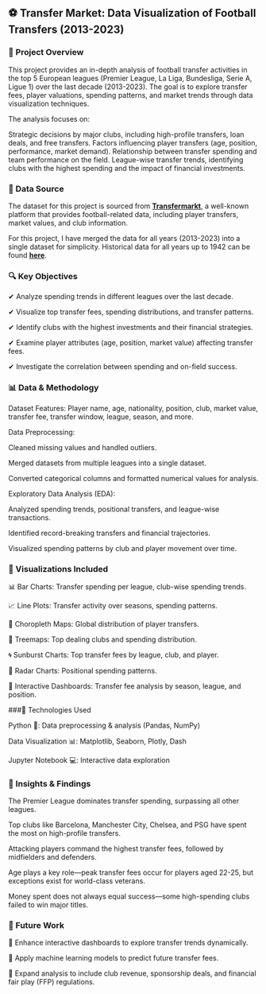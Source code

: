 ## ⚽ Transfer Market: Data Visualization of Football Transfers (2013-2023)

### 📌 Project Overview
This project provides an in-depth analysis of football transfer activities in the top 5 European leagues (Premier League, La Liga, Bundesliga, Serie A, Ligue 1) over the last decade (2013-2023). The goal is to explore transfer fees, player valuations, spending patterns, and market trends through data visualization techniques.

The analysis focuses on:

Strategic decisions by major clubs, including high-profile transfers, loan deals, and free transfers.
Factors influencing player transfers (age, position, performance, market demand).
Relationship between transfer spending and team performance on the field.
League-wise transfer trends, identifying clubs with the highest spending and the impact of financial investments.

### 📂 Data Source
The dataset for this project is sourced from [**Transfermarkt**](https://www.transfermarkt.com/), a well-known platform that provides football-related data, including player transfers, market values, and club information.

For this project, I have merged the data for all years (2013-2023) into a single dataset for simplicity. Historical data for all years up to 1942 can be found [**here**](https://www.transfermarkt.com/).

### 🔍 Key Objectives
✔ Analyze spending trends in different leagues over the last decade.


✔ Visualize top transfer fees, spending distributions, and transfer patterns.

✔ Identify clubs with the highest investments and their financial strategies.

✔ Examine player attributes (age, position, market value) affecting transfer fees.

✔ Investigate the correlation between spending and on-field success.

### 📊 Data & Methodology

Dataset Features: Player name, age, nationality, position, club, market value, transfer fee, transfer window, league, season, and more.

Data Preprocessing:

Cleaned missing values and handled outliers.

Merged datasets from multiple leagues into a single dataset.

Converted categorical columns and formatted numerical values for analysis.

Exploratory Data Analysis (EDA):

Analyzed spending trends, positional transfers, and league-wise transactions.

Identified record-breaking transfers and financial trajectories.

Visualized spending patterns by club and player movement over time.

### 📌 Visualizations Included

📊 Bar Charts: Transfer spending per league, club-wise spending trends.

📈 Line Plots: Transfer activity over seasons, spending patterns.

📍 Choropleth Maps: Global distribution of player transfers.

📂 Treemaps: Top dealing clubs and spending distribution.

🌀 Sunburst Charts: Top transfer fees by league, club, and player.

📡 Radar Charts: Positional spending patterns.

🔄 Interactive Dashboards: Transfer fee analysis by season, league, and position.

###🚀 Technologies Used

Python 🐍: Data preprocessing & analysis (Pandas, NumPy)

Data Visualization 📊: Matplotlib, Seaborn, Plotly, Dash

Jupyter Notebook 💻: Interactive data exploration

### 📢 Insights & Findings

The Premier League dominates transfer spending, surpassing all other leagues.

Top clubs like Barcelona, Manchester City, Chelsea, and PSG have spent the most on high-profile transfers.

Attacking players command the highest transfer fees, followed by midfielders and defenders.

Age plays a key role—peak transfer fees occur for players aged 22-25, but exceptions exist for world-class veterans.

Money spent does not always equal success—some high-spending clubs failed to win major titles.

### 📌 Future Work

🔹 Enhance interactive dashboards to explore transfer trends dynamically.

🔹 Apply machine learning models to predict future transfer fees.

🔹 Expand analysis to include club revenue, sponsorship deals, and financial fair play (FFP) regulations.


